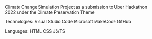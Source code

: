 Climate Change Simulation Project as a submission to Uber Hackathon 2022 under the Climate Preservation Theme. 

Technologies: 
Visual Studio Code
Microsoft MakeCode
GitHub

Languages: 
HTML
CSS
JS/TS

